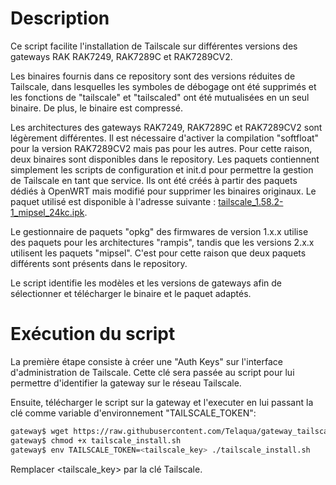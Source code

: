 # Description

Ce script facilite l'installation de Tailscale sur différentes versions des gateways RAK RAK7249, RAK7289C et RAK7289CV2.

Les binaires fournis dans ce repository sont des versions réduites de Tailscale, dans lesquelles les symboles de débogage ont été supprimés et les fonctions de "tailscale" et "tailscaled" ont été mutualisées en un seul binaire. De plus, le binaire est compressé.

Les architectures des gateways RAK7249, RAK7289C et RAK7289CV2 sont légèrement différentes. Il est nécessaire d'activer la compilation "softfloat" pour la version RAK7289CV2 mais pas pour les autres. Pour cette raison, deux binaires sont disponibles dans le repository. Les paquets contiennent simplement les scripts de configuration et init.d pour permettre la gestion de Tailscale en tant que service. Ils ont été créés à partir des paquets dédiés à OpenWRT mais modifié pour supprimer les binaires originaux. Le paquet utilisé est disponible à l'adresse suivante : [tailscale_1.58.2-1_mipsel_24kc.ipk](https://downloads.openwrt.org/releases/23.05.2/packages/mipsel_24kc/packages/tailscale_1.58.2-1_mipsel_24kc.ipk).

Le gestionnaire de paquets "opkg" des firmwares de version 1.x.x utilise des paquets pour les architectures "rampis", tandis que les versions 2.x.x utilisent les paquets "mipsel". C'est pour cette raison que deux paquets différents sont présents dans le repository.

Le script identifie les modèles et les versions de gateways afin de sélectionner et télécharger le binaire et le paquet adaptés.

# Exécution du script

La première étape consiste à créer une "Auth Keys" sur l'interface d'administration de Tailscale. Cette clé sera passée au script pour lui permettre d'identifier la gateway sur le réseau Tailscale.

Ensuite, télécharger le script sur la gateway et l'executer en lui passant la clé comme variable d'environnement "TAILSCALE_TOKEN":

```bash
gateway$ wget https://raw.githubusercontent.com/Telaqua/gateway_tailscale/main/tailscale_install.sh
gateway$ chmod +x tailscale_install.sh
gateway$ env TAILSCALE_TOKEN=<tailscale_key> ./tailscale_install.sh
```

Remplacer <tailscale_key> par la clé Tailscale.
